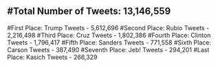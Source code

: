 #Total Number of Tweets: 13,146,559 
---
#First Place: Trump Tweets - 5,612,696
#Second Place: Rubio Tweets - 2,216,498
#Third Place: Cruz Tweets - 1,802,386
#Fourth Place: Clinton Tweets - 1,796,417
#Fifth Place: Sanders Tweets - 771,558
#Sixth Place: Carson Tweets - 387,490
#Seventh Place: Jeb! Tweets - 294,201
#Last Place: Kasich Tweets - 266,329
